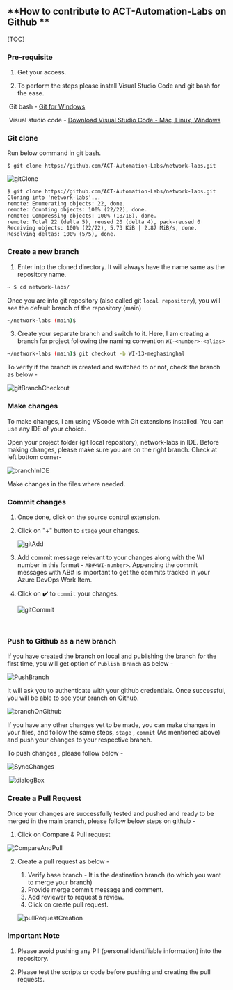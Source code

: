 ## **How to contribute to ACT-Automation-Labs on Github **

[TOC]

### Pre-requisite 

1) Get your access.

2) To perform the steps please install Visual Studio Code and git bash for the ease. 

​	Git bash - [Git for Windows](https://gitforwindows.org/)

​	Visual studio code - [Download Visual Studio Code - Mac, Linux, Windows](https://code.visualstudio.com/Download)

### Git clone

Run below command in git bash. 

```shell
$ git clone https://github.com/ACT-Automation-Labs/network-labs.git
```

![gitClone](.\images\gitClone.png)

```shell
$ git clone https://github.com/ACT-Automation-Labs/network-labs.git
Cloning into 'network-labs'...
remote: Enumerating objects: 22, done.
remote: Counting objects: 100% (22/22), done.
remote: Compressing objects: 100% (18/18), done.
remote: Total 22 (delta 5), reused 20 (delta 4), pack-reused 0
Receiving objects: 100% (22/22), 5.73 KiB | 2.87 MiB/s, done.
Resolving deltas: 100% (5/5), done.

```



###  Create a new branch

1) Enter into the cloned directory. It will always have the name same as the repository name. 

```bash
~ $ cd network-labs/
```

Once you are into git repository (also called git `local repository`), you will see the default branch of the repository (main)

```bash
~/network-labs (main)$
```

3) Create your separate branch and switch to it. Here, I am creating a branch for project following the naming convention `WI-<number>-<alias>`

```bash
~/network-labs (main)$ git checkout -b WI-13-meghasinghal
```

To verify if the branch is created and switched to or not, check the branch as below - 

![gitBranchCheckout](.\images\gitBranchCheckout.png)

### Make changes

To make changes, I am using VScode with Git extensions installed. You can use any IDE of your choice.  

Open your project folder (git local repository), network-labs in IDE. Before making changes, please make sure you are on the right branch. Check at left bottom corner- 

![branchInIDE](.\images/branchInIDE.png)

Make changes in the files where needed. 

### Commit changes

1. Once done, click on the source control extension. 

2. Click on "+" button to `stage` your changes. 

   ![gitAdd](.\images\gitAdd.png)

3. Add commit message relevant to your changes along with the WI number in this format - `AB#<WI-number>`. Appending the commit messages with AB# is important to get the commits tracked in your Azure DevOps Work Item.

4. Click on ✔️ to `commit` your changes. 

   ![gitCommit](.\images\gitCommit.png)

   ​

### Push to Github as a new branch

If you have created the branch on local and publishing the branch for the first time, you will get option of `Publish Branch` as below -

![PushBranch](.\images\PushBranch.png)

It will ask you to authenticate with your github credentials. Once successful, you will be able to see your branch on Github.

![branchOnGithub](.\images\branchOnGithub.png)

If you have any other changes yet to be made, you can make changes in your files, and follow the same steps, `stage` , `commit`  (As mentioned above) and push your changes to your respective branch. 

To push changes , please follow below - 

![SyncChanges](.\images\SyncChanges.png)



​                    ![dialogBox](.\images\dialogBox.png)   

### Create a Pull Request

Once your changes are successfully tested and pushed and ready to be merged in the main branch, please follow below steps on github - 

1. Click on Compare & Pull request

![CompareAndPull](.\images\CompareAndPull.png)

2. Create a pull request as below - 

   1. Verify base branch - It is the destination branch (to which you want to merge your branch)
   2. Provide merge commit message and comment.
   3. Add reviewer to request a review.
   4. Click on create pull request.

   ![pullRequestCreation](.\images\pullRequestCreation.png) 


### Important Note  

1) Please avoid pushing any PII (personal identifiable information) into the repository.

2) Please test the scripts or code before pushing and creating the pull requests.

